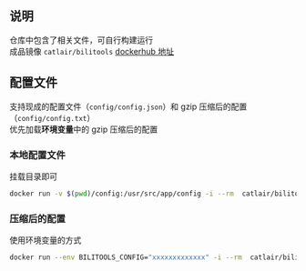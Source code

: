 ## 说明

仓库中包含了相关文件，可自行构建运行  
成品镜像 `catlair/bilitools` [dockerhub 地址](https://registry.hub.docker.com/repository/docker/catlair/bilitools)

## 配置文件

支持现成的配置文件（`config/config.json`）和 gzip 压缩后的配置（`config/config.txt`）  
优先加载**环境变量**中的 gzip 压缩后的配置

### 本地配置文件

挂载目录即可

```bash
docker run -v $(pwd)/config:/usr/src/app/config -i --rm  catlair/bilitools:latest
```

### 压缩后的配置

使用环境变量的方式

```bash
docker run --env BILITOOLS_CONFIG="xxxxxxxxxxxxx" -i --rm  catlair/bilitools:latest
```

